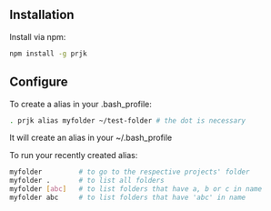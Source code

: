 Installation
---

Install via npm:
```bash
npm install -g prjk
```


Configure 
---

To create a alias in your .bash_profile:
```bash
. prjk alias myfolder ~/test-folder # the dot is necessary
```

It will create an alias in your ~/.bash_profile


To run your recently created alias:
```bash
myfolder         # to go to the respective projects' folder
myfolder .       # to list all folders
myfolder [abc]   # to list folders that have a, b or c in name
myfolder abc     # to list folders that have 'abc' in name
```

